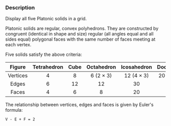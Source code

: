 ### Description

Display all five Platonic solids in a grid.

Platonic solids are regular, convex polyhedrons. They are constructed by congruent (identical in shape and size) regular (all angles equal and all sides equal) polygonal faces with the same number of faces meeting at each vertex.

Five solids satisfy the above criteria:

| Figure | Tetrahedron | Cube  | Octahedron| Icosahedron | Dodecahedron|
| :------: | :------: | :------: | :------: | :------: | :------: |
| Vertices | 4 | 8  | 6 (2 × 3) | 12 (4 × 3) | 20 (8 + 4 × 3) |
| Edges | 6 | 12 | 12| 30 | 30 |
| Faces | 4 |6 | 8  | 20 | 12|

The relationship between vertices, edges and faces is given by Euler's formula:

``` text
V - E + F = 2
```

